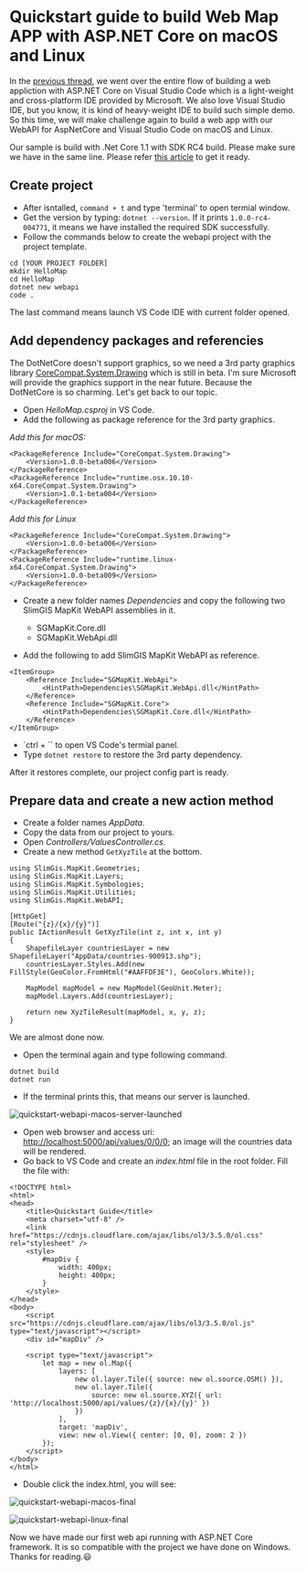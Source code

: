 # Quickstart guide to build Web Map APP with ASP.NET Core on macOS and Linux

In the [previous thread](https://github.com/SlimGIS/Quickstart-WebAPI-DotNetCore), we went over the entire flow of building a web appliction with ASP.NET Core on Visual Studio Code which is a light-weight and cross-platform IDE provided by Microsoft. We also love Visual Studio IDE, but you know, it is kind of heavy-weight IDE to build such simple demo. So this time, we will make challenge again to build a web app with our WebAPI for AspNetCore and Visual Studio Code on macOS and Linux.

Our sample is build with .Net Core 1.1 with SDK RC4 build. Please make sure we have in the same line. Please refer [this article](https://github.com/dotnet/core/blob/master/release-notes/download-archives/rc4-download.md) to get it ready.

## Create project

- After isntalled, `command + t` and type 'terminal' to open termial window.
- Get the version by typing: `dotnet --version`. If it prints `1.0.0-rc4-004771`, it means we have installed the required SDK successfully.
- Follow the commands below to create the webapi project with the project template.

```
cd [YOUR PROJECT FOLDER]
mkdir HelloMap
cd HelloMap
dotnet new webapi
code .
```

The last command means launch VS Code IDE with current folder opened.

## Add dependency packages and referencies

The DotNetCore doesn't support graphics, so we need a 3rd party graphics library [CoreCompat.System.Drawing](https://github.com/CoreCompat/CoreCompat) which is still in beta. I'm sure Microsoft will provide the graphics support in the near future. Because the DotNetCore is so charming. Let's get back to our topic.

- Open *HelloMap.csproj* in VS Code.
- Add the following as package reference for the 3rd party graphics.

*Add this for macOS:*

```
<PackageReference Include="CoreCompat.System.Drawing">
    <Version>1.0.0-beta006</Version>
</PackageReference>    
<PackageReference Include="runtime.osx.10.10-x64.CoreCompat.System.Drawing">
    <Version>1.0.1-beta004</Version>
</PackageReference>
```

*Add this for Linux*

```
<PackageReference Include="CoreCompat.System.Drawing">
    <Version>1.0.0-beta006</Version>
</PackageReference>    
<PackageReference Include="runtime.linux-x64.CoreCompat.System.Drawing">
    <Version>1.0.0-beta009</Version>
</PackageReference>
```

- Create a new folder names *Dependencies* and copy the following two SlimGIS MapKit WebAPI assemblies in it.

    - SGMapKit.Core.dll
    - SGMapKit.WebApi.dll
    
- Add the following to add SlimGIS MapKit WebAPI as reference.

```
<ItemGroup>
    <Reference Include="SGMapKit.WebApi">
        <HintPath>Dependencies\SGMapKit.WebApi.dll</HintPath>
    </Reference>
    <Reference Include="SGMapKit.Core">
        <HintPath>Dependencies\SGMapKit.Core.dll</HintPath>
    </Reference>
</ItemGroup>
```

- `ctrl + \`` to open VS Code's termial panel.
- Type `dotnet restore` to restore the 3rd party dependency.

After it restores complete, our project config part is ready.

## Prepare data and create a new action method

- Create a folder names *AppData*.
- Copy the data from our project to yours.
- Open *Controllers/ValuesController.cs*.
- Create a new method `GetXyzTile` at the bottom.

```
using SlimGis.MapKit.Geometries;
using SlimGis.MapKit.Layers;
using SlimGis.MapKit.Symbologies;
using SlimGis.MapKit.Utilities;
using SlimGis.MapKit.WebAPI;
```

```
[HttpGet]
[Route("{z}/{x}/{y}")]
public IActionResult GetXyzTile(int z, int x, int y)
{
    ShapefileLayer countriesLayer = new ShapefileLayer("AppData/countries-900913.shp");
    countriesLayer.Styles.Add(new FillStyle(GeoColor.FromHtml("#AAFFDF3E"), GeoColors.White));

    MapModel mapModel = new MapModel(GeoUnit.Meter);
    mapModel.Layers.Add(countriesLayer);

    return new XyzTileResult(mapModel, x, y, z);
}
```

We are almost done now.
- Open the terminal again and type following command. 
```
dotnet build
dotnet run
```
- If the terminal prints this, that means our server is launched.

![quickstart-webapi-macos-server-launched](http://i1.piimg.com/567571/1b8995190881dc23.png)
 
- Open web browser and access uri: [http://localhost:5000/api/values/0/0/0](http://localhost:5000/api/values/0/0/0); an image will the countries data will be rendered.
- Go back to VS Code and create an *index.html* file in the root folder. Fill the file with:

```
<!DOCTYPE html>
<html>
<head>
    <title>Quickstart Guide</title>
    <meta charset="utf-8" />
    <link href="https://cdnjs.cloudflare.com/ajax/libs/ol3/3.5.0/ol.css" rel="stylesheet" />
    <style>
        #mapDiv {
            width: 400px;
            height: 400px;
        }
    </style>
</head>
<body>
    <script src="https://cdnjs.cloudflare.com/ajax/libs/ol3/3.5.0/ol.js" type="text/javascript"></script>
    <div id="mapDiv" />

    <script type="text/javascript">
        let map = new ol.Map({
            layers: [
                new ol.layer.Tile({ source: new ol.source.OSM() }),
                new ol.layer.Tile({
                    source: new ol.source.XYZ({ url: 'http://localhost:5000/api/values/{z}/{x}/{y}' })
                })
            ],
            target: 'mapDiv',
            view: new ol.View({ center: [0, 0], zoom: 2 })
        });
    </script>
</body>
</html>
```

- Double click the index.html, you will see:

![quickstart-webapi-macos-final](http://i1.piimg.com/567571/e28df7cafed88916.png)

![quickstart-webapi-linux-final](http://p1.bpimg.com/567571/dada08f63fd42bdd.png)

Now we have made our first web api running with ASP.NET Core framework. It is so compatible with the project we have done on Windows. Thanks for reading.😃
